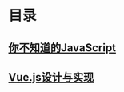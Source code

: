 # 目录
## [你不知道的JavaScript](/book/你不知道的JavaScript/作用域和闭包)

## [Vue.js设计与实现](/book/Vue.js设计与实现/框架设计概览)
